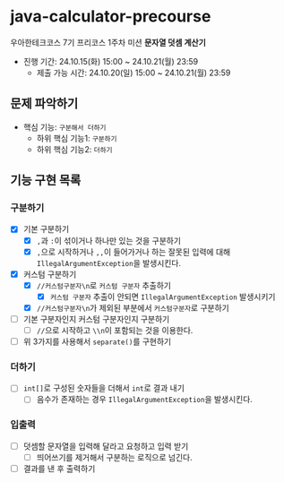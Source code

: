 # java-calculator-precourse

우아한테크코스 7기 프리코스 1주차 미션 **문자열 덧셈 계산기**

- 진행 기간: 24.10.15(화) 15:00 ~ 24.10.21(월) 23:59
    - 제출 가능 시간: 24.10.20(일) 15:00 ~ 24.10.21(월) 23:59

## 문제 파악하기

- 핵심 기능: `구분해서 더하기`
    - 하위 핵심 기능1: `구분하기`
    - 하위 핵심 기능2: `더하기`

## 기능 구현 목록

### 구분하기

- [x] 기본 구분하기
    - [x] `,`과 `:`이 섞이거나 하나만 있는 것을 구분하기
    - [x] `,`으로 시작하거나 `,,`이 들어가거나 하는 잘못된 입력에 대해 `IllegalArgumentException`을 발생시킨다.
- [x] 커스텀 구분하기
    - [x] `//커스텀구분자\n`로 `커스텀 구분자` 추출하기
        - [x] `커스텀 구분자` 추출이 안되면 `IllegalArgumentException` 발생시키기
    - [x] `//커스텀구분자\n`가 제외된 부분에서 `커스텀구분자`로 구분하기
- [ ] 기본 구분자인지 커스텀 구분자인지 구분하기
    - [ ] `//`으로 시작하고 `\\n`이 포함되는 것을 이용한다.
- [ ] 위 3가지를 사용해서 `separate()`를 구현하기

### 더하기

-[ ] `int[]`로 구성된 숫자들을 더해서 `int`로 결과 내기
    - [ ] 음수가 존재하는 경우 `IllegalArgumentException`을 발생시킨다.

### 입출력

- [ ] 덧셈할 문자열을 입력해 달라고 요청하고 입력 받기
    - [ ] 띄어쓰기를 제거해서 구분하는 로직으로 넘긴다.
- [ ] 결과를 낸 후 출력하기